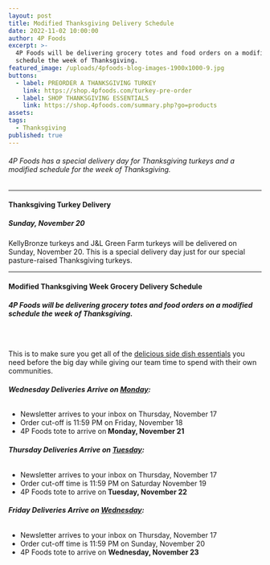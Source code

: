 ```yaml
---
layout: post
title: Modified Thanksgiving Delivery Schedule
date: 2022-11-02 10:00:00
author: 4P Foods
excerpt: >-
  4P Foods will be delivering grocery totes and food orders on a modified
  schedule the week of Thanksgiving.
featured_image: /uploads/4pfoods-blog-images-1900x1000-9.jpg
buttons:
  - label: PREORDER A THANKSGIVING TURKEY
    link: https://shop.4pfoods.com/turkey-pre-order
  - label: SHOP THANKSGIVING ESSENTIALS
    link: https://shop.4pfoods.com/summary.php?go=products
assets:
tags:
  - Thanksgiving
published: true
---
```

<div class="editable"><h6>4P Foods has a special delivery day for Thanksgiving turkeys and a modified schedule for the week of Thanksgiving.</h6><hr /><h4><strong>Thanksgiving Turkey Delivery</strong></h4><h5><strong>Sunday, November 20</strong></h5><p>KellyBronze turkeys and J&amp;L Green Farm turkeys will be delivered on Sunday, November 20. This is a special delivery day just for our special pasture-raised Thanksgiving turkeys.</p><hr /><h4><strong>Modified Thanksgiving Week Grocery Delivery Schedule</strong></h4><h6><strong>4P Foods will be delivering grocery totes and food orders on a modified schedule the week of Thanksgiving.</strong></h6><p>&nbsp;</p><p>This is to make sure you get all of the <a href="https://shop.4pfoods.com/vegetables">delicious side dish essentials</a> you need before the big day while giving our team time to spend with their own communities.</p><h6><strong>Wednesday Deliveries Arrive on <u>Monday</u>:</strong></h6><ul><li>Newsletter arrives to your inbox on Thursday, November 17</li><li>Order cut-off is 11:59 PM on Friday, November 18</li><li>4P Foods tote to arrive on<strong> Monday, November 21</strong></li></ul><h6 class="AlignCenter"><strong>Thursday Deliveries Arrive on <u>Tuesday</u>:</strong></h6><ul><li class="AlignCenter">Newsletter arrives to your inbox on Thursday, November 17</li><li class="AlignCenter">Order cut-off time is 11:59 PM on Saturday November 19</li><li class="AlignCenter">4P Foods tote to arrive on<strong> Tuesday, November 22</strong></li></ul><h6 class="AlignCenter"><strong>Friday Deliveries Arrive on <u>Wednesday</u>:</strong></h6><ul><li class="AlignCenter">Newsletter arrives to your inbox on Thursday, November 17</li><li class="AlignCenter">Order cut-off time is 11:59 PM on Sunday, November 20</li><li class="AlignCenter">4P Foods tote to arrive on <strong>Wednesday, November 23</strong></li></ul><p class="AlignCenter">&nbsp;</p></div>